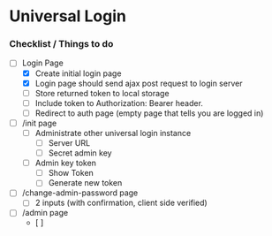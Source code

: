 # Universal Login
### Checklist / Things to do
- [ ] Login Page
  - [x] Create initial login page
  - [x] Login page should send ajax post request to login server
  - [ ] Store returned token to local storage
  - [ ] Include token to Authorization: Bearer header.
  - [ ] Redirect to auth page (empty page that tells you are logged in)
- [ ] /init page
  - [ ] Administrate other universal login instance
    - [ ] Server URL
    - [ ] Secret admin key
  - [ ] Admin key token
    - [ ] Show Token
    - [ ] Generate new token
- [ ] /change-admin-password page
  - [ ] 2 inputs (with confirmation, client side verified)
- [ ] /admin page
  - [ ] 